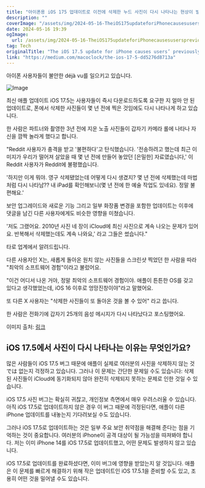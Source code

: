```yaml
---
title: "아이폰용 iOS 175 업데이트로 이전에 삭제한 누드 사진이 다시 나타나는 현상이 발생했습니다 사용자들의 반응은 매우 불편하다고 합니다"
description: ""
coverImage: "/assets/img/2024-05-16-TheiOS175updateforiPhonecausesuserspreviouslydeletednudephotostoreappearVeryuncomfortable_0.png"
date: 2024-05-16 19:39
ogImage: 
  url: /assets/img/2024-05-16-TheiOS175updateforiPhonecausesuserspreviouslydeletednudephotostoreappearVeryuncomfortable_0.png
tag: Tech
originalTitle: "The iOS 17.5 update for iPhone causes users’ previously deleted nude photos to reappear: “Very uncomfortable”"
link: "https://medium.com/macoclock/the-ios-17-5-dd5276d8713a"
---
```



아이폰 사용자들이 불안한 déjà vu를 일으키고 있습니다.  

![Image](https://www.example.com/assets/img/2024-05-16-TheiOS175updateforiPhonecausesuserspreviouslydeletednudephotostoreappearVeryuncomfortable_0.png)

최신 애플 업데이트 iOS 17.5는 사용자들이 즉시 다운로드하도록 요구한 지 얼마 안 된 업데이트로, 폰에서 삭제한 사진들이 몇 년 전에 찍은 것임에도 다시 나타나게 하고 있습니다.   

한 사람은 파트너와 촬영한 3년 전에 지운 노출 사진들이 갑자기 카메라 롤에 나타나 자신을 깜짝 놀라게 했다고 합니다.

<div class="content-ad"></div>

"Reddit 사용자가 충격을 받고 '불편하다'고 탄식했습니다. '전송하려고 했는데 최근 이미지가 우리가 떨어져 살았을 때 몇 년 전에 만들어 놓았던 [은밀한] 자료였습니다,' 이Reddit 사용자가 Reddit에 불평했습니다.

'하지만 이게 뭐야. 영구 삭제됐었는데 어떻게 다시 생겼지? 몇 년 전에 삭제했는데 마법처럼 다시 나타남?? 내 iPad를 확인해보니(몇 년 전에 한 예술 작업도 있네요). 정말 불편해요.'

보안 업그레이드와 새로운 기능 그리고 일부 화장품 변경을 포함한 업데이트는 이후에 댓글을 남긴 다른 사용자에게도 비슷한 영향을 미쳤습니다.

'저도 그랬어요. 2010년 사진 네 장이 iCloud에 최신 사진으로 계속 나오는 문제가 있어요. 반복해서 삭제했는데도 계속 나와요,' 라고 그들은 썼습니다."

<div class="content-ad"></div>

타로 업계에서 알려드립니다. 

다른 사용자인 X는, 새롭게 돌아온 원치 않는 사진들을 스크린샷 찍었던 한 사람을 따라 "최악의 소프트웨어 경험"이라고 불렀어요.

"이건 어디서 나온 거야, 정말 최악의 소프트웨어 경험이야. 애플이 튼튼한 OS를 갖고 있다고 생각했었는데, iOS 16 이후로 엉망진창이야"라고 말했어요. 

또 다른 X 사용자는 "삭제한 사진들이 또 돌아온 것을 볼 수 있어" 라고 씁니다.

한 사람은 전화기에 갑자기 25개의 음성 메시지가 다시 나타났다고 포스팅했어요. 

이미지 출처: [링크](https://twitter.com/Isaac_Kea/status/1393204132792687104)

<div class="content-ad"></div>

## iOS 17.5에서 사진이 다시 나타나는 이유는 무엇인가요?

많은 사람들이 iOS 17.5 버그 때문에 애플이 실제로 여러분의 사진을 삭제하지 않는 것では 없는지 걱정하고 있습니다. 그러나 이 문제는 간단한 문제일 수도 있습니다: 삭제된 사진들이 iCloud에 동기화되지 않아 완전히 삭제되지 못하는 문제로 인한 것일 수 있습니다.

iOS 17.5 사진 버그는 확실히 귀찮고, 개인정보 측면에서 매우 우려스러울 수 있습니다. 아직 iOS 17.5로 업데이트하지 않은 경우 이 버그 때문에 걱정된다면, 애플이 다른 iPhone 업데이트를 내놓는지 기다려보실 수도 있습니다.

그러나 iOS 17.5로 업데이트하는 것은 일부 주요 보안 취약점을 해결해 준다는 점을 기억하는 것이 중요합니다. 여러분의 iPhone이 공격 대상이 될 가능성을 따져봐야 합니다. 저는 이미 iPhone 14를 iOS 17.5로 업데이트했고, 어떤 문제도 발생하지 않고 있습니다.

<div class="content-ad"></div>

iOS 17.5로 업데이트를 완료하셨다면, 이미 버그에 영향을 받았는지 알 것입니다. 애플은 이 문제를 빠르게 해결하기 위해 작은 업데이트인 iOS 17.5.1을 준비할 수도 있고, 조용히 어떤 것을 밀어낼 수도 있습니다.